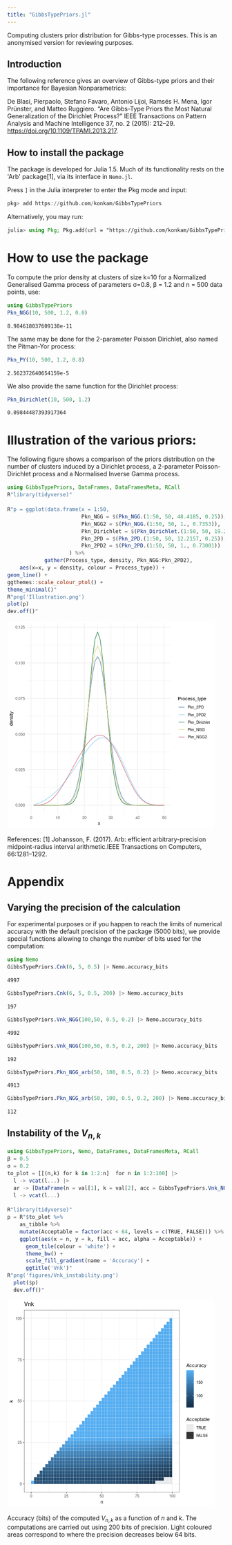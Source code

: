 ```yaml
---
title: "GibbsTypePriors.jl"
---
```


Computing clusters prior distribution for Gibbs-type processes. This is an anonymised version for reviewing purposes.

## Introduction


The following reference gives an overview of Gibbs-type priors and their importance for Bayesian Nonparametrics:

De Blasi, Pierpaolo, Stefano Favaro, Antonio Lijoi, Ramsés H. Mena, Igor Prünster, and Matteo Ruggiero. “Are Gibbs-Type Priors the Most Natural Generalization of the Dirichlet Process?” IEEE Transactions on Pattern Analysis and Machine Intelligence 37, no. 2 (2015): 212–29. https://doi.org/10.1109/TPAMI.2013.217.


## How to install the package

The package is developed for Julia 1.5. Much of its functionality rests on the 'Arb' package[1], via its interface in `Nemo.jl`.

Press `]` in the Julia interpreter to enter the Pkg mode and input:

```julia
pkg> add https://github.com/konkam/GibbsTypePriors
```



Alternatively, you may run:

```julia
julia> using Pkg; Pkg.add(url = "https://github.com/konkam/GibbsTypePriors")
```



# How to use the package

To compute the prior density at clusters of size k=10 for a Normalized Generalised Gamma process of parameters σ=0.8, β = 1.2 and n = 500 data points, use:


```julia
using GibbsTypePriors
Pkn_NGG(10, 500, 1.2, 0.8)
```

```
8.984618037609138e-11
```





The same may be done for the 2-parameter Poisson Dirichlet, also named the Pitman-Yor process:

```julia
Pkn_PY(10, 500, 1.2, 0.8)
```

```
2.562372640654159e-5
```





We also provide the same function for the Dirichlet process:

```julia
Pkn_Dirichlet(10, 500, 1.2)
```

```
0.09844487393917364
```





# Illustration of the various priors:

The following figure shows a comparison of the priors distribution on the number of clusters induced by a Dirichlet process, a 2-parameter Poisson-Dirichlet process and a Normalised Inverse Gamma process.

```julia
using GibbsTypePriors, DataFrames, DataFramesMeta, RCall
R"library(tidyverse)"

R"p = ggplot(data.frame(x = 1:50,
                        Pkn_NGG = $(Pkn_NGG.(1:50, 50, 48.4185, 0.25)),
                        Pkn_NGG2 = $(Pkn_NGG.(1:50, 50, 1., 0.7353)),
                        Pkn_Dirichlet = $(Pkn_Dirichlet.(1:50, 50, 19.233)),
                        Pkn_2PD = $(Pkn_2PD.(1:50, 50, 12.2157, 0.25)),
                        Pkn_2PD2 = $(Pkn_2PD.(1:50, 50, 1., 0.73001))
                    ) %>%
            gather(Process_type, density, Pkn_NGG:Pkn_2PD2),
    aes(x=x, y = density, colour = Process_type)) +
geom_line() +
ggthemes::scale_colour_ptol() +
theme_minimal()"
R"png('Illustration.png')
plot(p)
dev.off()"
```



 ![](Illustration.png)

References:
[1] Johansson, F. (2017).  Arb:  efficient arbitrary-precision midpoint-radius interval arithmetic.IEEE Transactions on Computers, 66:1281–1292.



# Appendix

## Varying the precision of the calculation

For experimental purposes or if you happen to reach the limits of numerical accuracy with the default precision of the package (5000 bits), we provide special functions allowing to change the number of bits used for the computation:

```julia
using Nemo
GibbsTypePriors.Cnk(6, 5, 0.5) |> Nemo.accuracy_bits
```

```
4997
```



```julia
GibbsTypePriors.Cnk(6, 5, 0.5, 200) |> Nemo.accuracy_bits
```

```
197
```



```julia
GibbsTypePriors.Vnk_NGG(100,50, 0.5, 0.2) |> Nemo.accuracy_bits
```

```
4992
```



```julia
GibbsTypePriors.Vnk_NGG(100,50, 0.5, 0.2, 200) |> Nemo.accuracy_bits
```

```
192
```



```julia
GibbsTypePriors.Pkn_NGG_arb(50, 100, 0.5, 0.2) |> Nemo.accuracy_bits
```

```
4913
```



```julia
GibbsTypePriors.Pkn_NGG_arb(50, 100, 0.5, 0.2, 200) |> Nemo.accuracy_bits
```

```
112
```




## Instability of the $V_{n,k}$

```julia
using GibbsTypePriors, Nemo, DataFrames, DataFramesMeta, RCall
β = 0.5
σ = 0.2
to_plot = [[(n,k) for k in 1:2:n]  for n in 1:2:100] |>
  l -> vcat(l...) |>
  ar -> [DataFrame(n = val[1], k = val[2], acc = GibbsTypePriors.Vnk_NGG(val[1], val[2], β, σ, 200) |> Nemo.accuracy_bits) for val in ar] |>
  l -> vcat(l...)

R"library(tidyverse)"
p = R"$to_plot %>%
    as_tibble %>%
    mutate(Acceptable = factor(acc < 64, levels = c(TRUE, FALSE))) %>%
    ggplot(aes(x = n, y = k, fill = acc, alpha = Acceptable)) + 
      geom_tile(colour = 'white') + 
      theme_bw() + 
      scale_fill_gradient(name = 'Accuracy') + 
      ggtitle('Vnk')"
R"png('figures/Vnk_instability.png')
  plot($p)
  dev.off()"
```



![](figures/Vnk_instability.png)

Accuracy (bits) of the computed $V_{n,k}$ as a function of $n$ and $k$. The computations are carried out using 200 bits of precision. Light coloured areas correspond to where the precision decreases below 64 bits.
